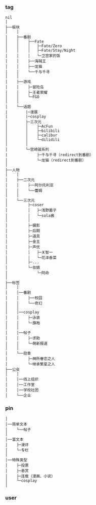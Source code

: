 ### tag
    nil
    │ 
    ├──板块
    │    │
    │    ├──番剧
    │    │    ├──Fate
    │    │    │   ├─Fate/Zero
    │    │    │   ├─Fate/Stay/Night
    │    │    │   └─卫宫家的饭
    │    │    ├──海贼王 
    │    │    ├──龙猫                    
    │    │    └──千与千寻
    │    │
    │    ├──游戏
    │    │    ├─冒险岛
    │    │    ├─王者荣耀
    │    │    └─FGO
    │    │        
    │    └──话题
    |        |─漫展
    |        |─cosplay
    │        ├─三次元
    │        │    ├─AcFun   
    │        │    ├─bilibili
    │        │    ├─calibur
    │        │    └─dilidili
    │        │  
    │        └─宫崎骏系列
    |             ├─千与千寻（redirect到番剧）
    │             └─龙猫（redirect到番剧）
    │ 
    ├──人物
    │    │
    │    ├──二次元
    │    │    ├──阿尔托利亚
    │    │    └──蕾姆 
    │    │
    │    └──三次元
    │         ├─coser
    │         │   ├─浅野菌子   
    │         │   └─sola酱
    │         │
    │         ├─摄影
    │         ├─后期
    │         ├─道具
    │         ├─金主
    │         ├─声优
    │         │   ├─关智一   
    │         │   └─花泽香菜
    │         ├─...
    │         └─妆娘
    │             └─阿命
    │       
    ├──标签
    │    │
    │    │──番剧
    │    │    ├──校园
    │    │    └──奇幻 
    │    │
    │    │──cosplay
    │    │    ├─泳装
    │    │    └─旗袍
    │    │
    │    │──帖子
    │    │    ├─求助
    │    │    └─萌新报道
    │    │
    │    └──勋章
    │         ├─神所眷恋之人
    │         └─继承繁星之人
    ├──公会
    │    │
    │    │──线上组织
    │    │──工作室
    │    │──学校社团
    │    └──企业
    
### pin
    │
    │──简单文本
    │    └──帖子 
    │
    │──富文本
    │    ├─漫评
    │    └─专栏
    │
    │──特殊类型
    │    ├─投票
    │    ├─悬赏
    │    ├─连载（漫画、小说）
    │    └─cosplay
    │  

### user